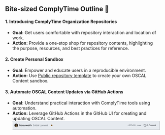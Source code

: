 ## Bite-sized ComplyTime Outline 🥮

#### 1. Introducing ComplyTime Organization Repositories
  - **Goal:** Get users comfortable with repository interaction and location of work.
  - **Action:** Provide a one-stop shop for repository contents, highlighting the purpose, resources, and best practices for reference.
#### 2. Create Personal Sandbox
  - **Goal:** Empower and educate users in a reproducible environment. 
  - **Action:** Use [Public repository template](https://docs.github.com/en/repositories/creating-and-managing-repositories/creating-a-repository-from-a-template) to create your own OSCAL Content sandbox. 
#### 3. Automate OSCAL Content Updates via GitHub Actions
  - **Goal:** Understand practical interaction with ComplyTime tools using automation.
  - **Action:** Leverage GitHub Actions in the GitHub UI for creating and updating OSCAL Content. 
![img.png](../../docs/images/initial-commit.png) 
